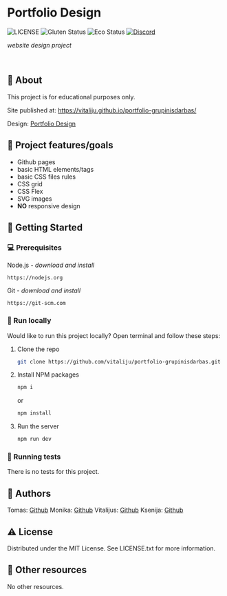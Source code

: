 # Portfolio Design

![LICENSE](https://img.shields.io/badge/license-MIT-blue.svg?style=flat-square)
![Gluten Status](https://img.shields.io/badge/Gluten-Free-green.svg)
![Eco Status](https://img.shields.io/badge/ECO-Friendly-green.svg)
[![Discord](https://discord.com/api/guilds/571393319201144843/widget.png)](https://discord.gg/dRwW4rw)

_website design project_

<br>

## 🌟 About

This project is for educational purposes only.

Site published at: https://vitaliju.github.io/portfolio-grupinisdarbas/

Design: [Portfolio Design](<https://www.figma.com/design/94SoTkTcpM6uuEcleoYIYr/PORTFOLIO-DESIGN-KIT-(Community)?node-id=101-8&t=Vo0JQvdfc3RCy5Fh-0>)

## 🎯 Project features/goals

- Github pages
- basic HTML elements/tags
- basic CSS files rules
- CSS grid
- CSS Flex
- SVG images
- **NO** responsive design

## 🧰 Getting Started

### 💻 Prerequisites

Node.js - _download and install_

```
https://nodejs.org
```

Git - _download and install_

```
https://git-scm.com
```

### 🏃 Run locally

Would like to run this project locally? Open terminal and follow these steps:

1. Clone the repo
   ```sh
   git clone https://github.com/vitaliju/portfolio-grupinisdarbas.git
   ```
2. Install NPM packages
   ```sh
   npm i
   ```
   or
   ```sh
   npm install
   ```
3. Run the server
   ```sh
   npm run dev
   ```

### 🧪 Running tests

There is no tests for this project.

## 🎅 Authors

Tomas: [Github](https://github.com/konoto1)
Monika: [Github](https://github.com/monicule)
Vitalijus: [Github](https://github.com/vitaliju)
Ksenija: [Github](https://github.com/KsenijaCode)

## ⚠️ License

Distributed under the MIT License. See LICENSE.txt for more information.

## 🔗 Other resources

No other resources.
